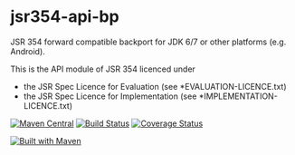 jsr354-api-bp
==================

JSR 354 forward compatible backport for JDK 6/7 or other platforms (e.g. Android).

This is the API module of JSR 354 licenced under
- the JSR Spec Licence for Evaluation (see *EVALUATION-LICENCE.txt)
- the JSR Spec Licence for Implementation (see *IMPLEMENTATION-LICENCE.txt)

[![Maven Central](https://maven-badges.herokuapp.com/maven-central/javax.money/money-api-bp/badge.svg)](https://maven-badges.herokuapp.com/maven-central/javax.money/money-api-bp)
[![Build Status](https://api.travis-ci.org/JavaMoney/jsr354-api-bp.png?branch=master)](https://travis-ci.org/JavaMoney/jsr354-api-bp)
[![Coverage Status](https://coveralls.io/repos/JavaMoney/jsr354-api-bp/badge.svg)](https://coveralls.io/r/JavaMoney/jsr354-api-bp)

[![Built with Maven](http://maven.apache.org/images/logos/maven-feather.png)](http://maven.org/)
